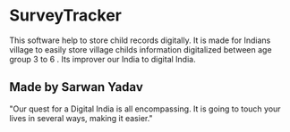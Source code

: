 # SurveyTracker
This software help to store child records digitally. It is made for Indians village to easily store village childs information digitalized between age group 3 to 6 . Its improver our India to digital India. 
## Made by Sarwan Yadav 
"Our quest for a Digital India is all encompassing. It is going to touch your lives in several ways, making it easier."  

